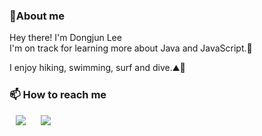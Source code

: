 
### 👋About me
Hey there! I'm Dongjun Lee\
I'm on track for learning more about Java and JavaScript.🌱

I enjoy hiking, swimming, surf and dive.⛰️🤿

### 📫 How to reach me
<a href="https://jhost.tistory.com/" onclick="return ! window.open(this.href);">
<img src="https://img.shields.io/badge/Tistory-000000?style=flat-square&logo=Tidal&logoColor=white" style="height : auto; margin-left : 10px; margin-right : 10px;"/></a>

<a href="https://www.instagram.com/dong.jun/" onclick="return ! window.open(this.href);">
<img src="https://img.shields.io/badge/Instagram-E4405F?style=flat-square&logo=Instagram&logoColor=white" style="height : auto; margin-left : 10px; margin-right : 10px;"/></a>
